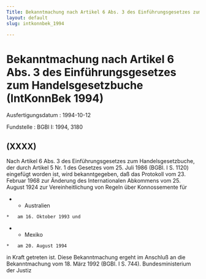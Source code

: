 ```yaml
---
Title: Bekanntmachung nach Artikel 6 Abs. 3 des Einführungsgesetzes zum Handelsgesetzbuche
layout: default
slug: intkonnbek_1994

---
```


# Bekanntmachung nach Artikel 6 Abs. 3 des Einführungsgesetzes zum Handelsgesetzbuche (IntKonnBek 1994)

Ausfertigungsdatum
:   1994-10-12

Fundstelle
:   BGBl I: 1994, 3180



## (XXXX)

Nach Artikel 6 Abs. 3 des Einführungsgesetzes zum Handelsgesetzbuche,
der durch Artikel 5 Nr. 1 des Gesetzes vom 25. Juli 1986 (BGBl. I S.
1120) eingefügt worden ist, wird bekanntgegeben, daß das Protokoll vom
23\. Februar 1968 zur Änderung des Internationalen Abkommens vom 25.
August 1924 zur Vereinheitlichung von Regeln über Konnossemente für

*    *   Australien

    *   am 16. Oktober 1993 und


*    *   Mexiko

    *   am 20. August 1994



in Kraft getreten ist.
Diese Bekanntmachung ergeht im Anschluß an die Bekanntmachung vom 18.
März 1992 (BGBl. I S. 744).
Bundesministerium der Justiz

